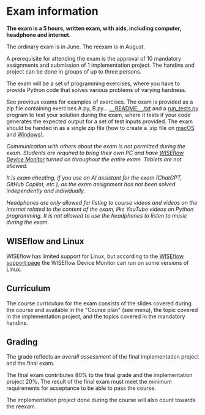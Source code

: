 #  Exam information

**The exam is a 5 hours, written exam, with aids, including computer, headphone and internet**.

The ordinary exam is in June. The reexam is in August.

A prerequisite for attending the exam is the approval of 10 mandatory assignments and submission of 1 implementation project. The handins and project can be done in groups of up to three persons.

The exam will be a set of programming exercises, where you have to provide Python code that solves various problems of varying hardness.

See previous exams for examples of exercises. The exam is provided as a zip file containing exercises A.py, B.py... [`__`README`__`.txt](__README__.txt) and a [run_tests.py](run_tests.py)
program to test your solution during the exam, where it tests if your code generates the expected output for a set of test inputs provided. The exam should be handed in as a single zip file (how to create a .zip file on [macOS](https://support.apple.com/en-gb/guide/mac-help/mchlp2528/mac) and [Windows](https://support.microsoft.com/en-us/windows/zip-and-unzip-files-f6dde0a7-0fec-8294-e1d3-703ed85e7ebc)).

_Communication with others about the exam is not permitted during the exam. Students are required to bring their own PC and have
[WISEflow Device Monitor](https://studerende.au.dk/en/wiseflow/) turned on throughout the entire exam. Tablets are not allowed._

_It is exam cheating, if you use an AI assistant for the exam (ChatGPT, GitHub Copilot, etc.), as the exam assignment has not been solved independently and individually._

_Headphones are only allowed for listing to course videos and videos on the internet related to the content of the exam, like YouTube videos on Python programming. It is not allowed to use the headphones to listen to music during the exam._

## WISEflow and Linux

WISEflow has limited support for Linux, but according to the [WISEflow support page](https://wiseflow.zendesk.com/hc/en-gb/articles/12151266178844-Minimum-Requirements-for-Applications) the WISEflow Device Monitor can run on some versions of Linux.

## Curriculum

The course curriculum for the exam consists of the slides covered during the course and available in the "Course plan" (see menu), the topic covered in the implementation project, and the topics covered in the mandatory handins.

## Grading

The grade reflects an _overall assessment_ of the final implementation project and the final exam.

The final exam contributes 80% to the final grade and the implementation project 20%. The result of the final exam must meet the minimum requirements for acceptance to be able to pass the course.

The implementation project done during the course will also count towards the reexam.
